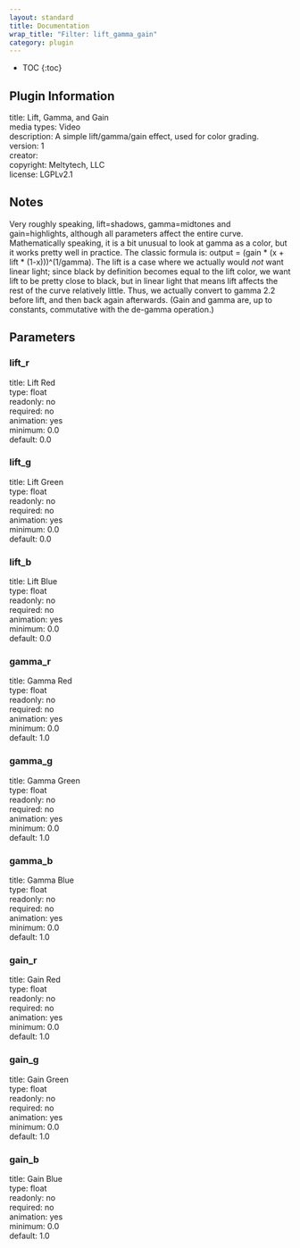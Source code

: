 ```yaml
---
layout: standard
title: Documentation
wrap_title: "Filter: lift_gamma_gain"
category: plugin
---
```

* TOC
{:toc}

## Plugin Information

title: Lift, Gamma, and Gain  
media types:
Video  
description: A simple lift/gamma/gain effect, used for color grading.  
version: 1  
creator:   
copyright: Meltytech, LLC  
license: LGPLv2.1  

## Notes

Very roughly speaking, lift=shadows, gamma=midtones and gain=highlights, although all parameters affect the entire curve. Mathematically speaking, it is a bit unusual to look at gamma as a color, but it works pretty well in practice. The classic formula is: output = (gain * (x + lift * (1-x)))^(1/gamma). The lift is a case where we actually would _not_ want linear light; since black by definition becomes equal to the lift color, we want lift to be pretty close to black, but in linear light that means lift affects the rest of the curve relatively little. Thus, we actually convert to gamma 2.2 before lift, and then back again afterwards. (Gain and gamma are, up to constants, commutative with the de-gamma operation.)

## Parameters

### lift_r

title: Lift Red    
type: float  
readonly: no  
required: no  
animation: yes  
minimum: 0.0  
default: 0.0  

### lift_g

title: Lift Green    
type: float  
readonly: no  
required: no  
animation: yes  
minimum: 0.0  
default: 0.0  

### lift_b

title: Lift Blue    
type: float  
readonly: no  
required: no  
animation: yes  
minimum: 0.0  
default: 0.0  

### gamma_r

title: Gamma Red    
type: float  
readonly: no  
required: no  
animation: yes  
minimum: 0.0  
default: 1.0  

### gamma_g

title: Gamma Green    
type: float  
readonly: no  
required: no  
animation: yes  
minimum: 0.0  
default: 1.0  

### gamma_b

title: Gamma Blue    
type: float  
readonly: no  
required: no  
animation: yes  
minimum: 0.0  
default: 1.0  

### gain_r

title: Gain Red    
type: float  
readonly: no  
required: no  
animation: yes  
minimum: 0.0  
default: 1.0  

### gain_g

title: Gain Green    
type: float  
readonly: no  
required: no  
animation: yes  
minimum: 0.0  
default: 1.0  

### gain_b

title: Gain Blue    
type: float  
readonly: no  
required: no  
animation: yes  
minimum: 0.0  
default: 1.0  

